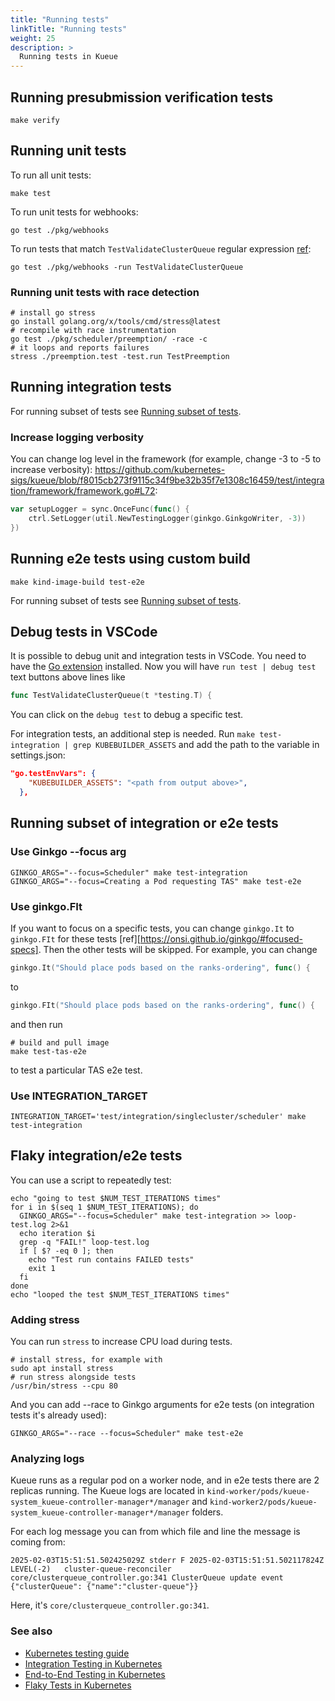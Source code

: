 ```yaml
---
title: "Running tests"
linkTitle: "Running tests"
weight: 25
description: >
  Running tests in Kueue
---
```


## Running presubmission verification tests
```shell
make verify
```

## Running unit tests
To run all unit tests:
```shell
make test
```

To run unit tests for webhooks:
```shell
go test ./pkg/webhooks
```
To run tests that match `TestValidateClusterQueue` regular expression [ref](https://pkg.go.dev/cmd/go#hdr-Testing_flags):
```shell
go test ./pkg/webhooks -run TestValidateClusterQueue
```

### Running unit tests with race detection

```shell
# install go stress
go install golang.org/x/tools/cmd/stress@latest
# recompile with race instrumentation
go test ./pkg/scheduler/preemption/ -race -c
# it loops and reports failures
stress ./preemption.test -test.run TestPreemption
```

## Running integration tests

For running subset of tests see [Running subset of tests](#running-subset-of-integration-or-e2e-tests).

### Increase logging verbosity
You can change log level in the framework (for example, change -3 to -5 to increase verbosity):
https://github.com/kubernetes-sigs/kueue/blob/f8015cb273f9115c34f9be32b35f7e1308c16459/test/integration/framework/framework.go#L72:
```go
var setupLogger = sync.OnceFunc(func() {
	ctrl.SetLogger(util.NewTestingLogger(ginkgo.GinkgoWriter, -3))
})
```

## Running e2e tests using custom build
```shell
make kind-image-build test-e2e
```

For running subset of tests see [Running subset of tests](#running-subset-of-integration-or-e2e-tests).

## Debug tests in VSCode
It is possible to debug unit and integration tests in VSCode.
You need to have the [Go extension](https://marketplace.visualstudio.com/items?itemName=golang.Go) installed.
Now you will have `run test | debug test` text buttons above lines like
```go
func TestValidateClusterQueue(t *testing.T) {
```
You can click on the `debug test` to debug a specific test.

For integration tests, an additional step is needed.  Run `make test-integration | grep KUBEBUILDER_ASSETS` and add the path to the variable in settings.json:
```json
"go.testEnvVars": {
    "KUBEBUILDER_ASSETS": "<path from output above>",
  },
```

## Running subset of integration or e2e tests
### Use Ginkgo --focus arg
```shell
GINKGO_ARGS="--focus=Scheduler" make test-integration
GINKGO_ARGS="--focus=Creating a Pod requesting TAS" make test-e2e
```
### Use ginkgo.FIt
If you want to focus on a specific tests, you can change
`ginkgo.It` to `ginkgo.FIt` for these tests [ref][https://onsi.github.io/ginkgo/#focused-specs].
Then the other tests will be skipped.
For example, you can change
```go
ginkgo.It("Should place pods based on the ranks-ordering", func() {
```
to
```go
ginkgo.FIt("Should place pods based on the ranks-ordering", func() {
```
and then run
```shell
# build and pull image
make test-tas-e2e
```
to test a particular TAS e2e test.

### Use INTEGRATION_TARGET
```shell
INTEGRATION_TARGET='test/integration/singlecluster/scheduler' make test-integration
```

## Flaky integration/e2e tests
You can use a script to repeatedly test:
```shell
echo "going to test $NUM_TEST_ITERATIONS times"
for i in $(seq 1 $NUM_TEST_ITERATIONS); do
  GINKGO_ARGS="--focus=Scheduler" make test-integration >> loop-test.log 2>&1
  echo iteration $i
  grep -q "FAIL!" loop-test.log
  if [ $? -eq 0 ]; then
    echo "Test run contains FAILED tests"
    exit 1
  fi
done
echo "looped the test $NUM_TEST_ITERATIONS times"
```

### Adding stress
You can run `stress` to increase CPU load during tests.
```shell
# install stress, for example with
sudo apt install stress
# run stress alongside tests
/usr/bin/stress --cpu 80
```

And you can add --race to Ginkgo arguments for e2e tests (on integration tests it's already used):
```shell
GINKGO_ARGS="--race --focus=Scheduler" make test-e2e
```

### Analyzing logs
Kueue runs as a regular pod on a worker node, and in e2e tests there are 2 replicas running.  The Kueue logs are located in `kind-worker/pods/kueue-system_kueue-controller-manager*/manager` and `kind-worker2/pods/kueue-system_kueue-controller-manager*/manager` folders.

For each log message you can from which file and line the message is coming from:
```log
2025-02-03T15:51:51.502425029Z stderr F 2025-02-03T15:51:51.502117824Z	LEVEL(-2)	cluster-queue-reconciler	core/clusterqueue_controller.go:341	ClusterQueue update event	{"clusterQueue": {"name":"cluster-queue"}}
```
Here, it's `core/clusterqueue_controller.go:341`.

### See also
- [Kubernetes testing guide](https://github.com/kubernetes/community/blob/master/contributors/devel/sig-testing/testing.md)
- [Integration Testing in Kubernetes](https://github.com/kubernetes/community/blob/master/contributors/devel/sig-testing/integration-tests.md)
- [End-to-End Testing in Kubernetes](https://github.com/kubernetes/community/blob/master/contributors/devel/sig-testing/e2e-tests.md)
- [Flaky Tests in Kubernetes](https://github.com/kubernetes/community/blob/master/contributors/devel/sig-testing/flaky-tests.md)
